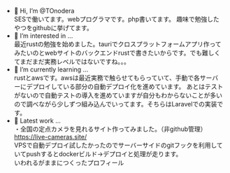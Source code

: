 - 👋 Hi, I’m @TOnodera  
SESで働いてます。webプログラマです。php書いてます。
趣味で勉強したやつをgithubに挙げてます。
- 👀 I’m interested in ...  
最近rustの勉強を始めました。tauriでクロスプラットフォームアプリ作ってみたいのとwebサイトのバックエンドrustで書きたいからです。でも難しくてまだまだ実務レベルではないですね。。。  
- 🌱 I’m currently learning ...  
rustとawsです。awsは最近実務で触らせてもらっていて、手動で各サーバーにデプロイしている部分の自動デプロイ化を進めています。
あとはテストがないので自動テストの導入を進めていますが自分もわからないことが多いので調べながら少しずつ組み込んでいってます。そちらはLaravelでの実装です。  
- 💞️ Latest work ...  
・全国の定点カメラを見れるサイト作ってみました。（非github管理）  
https://live-cameras.site/  
VPSで自動デプロイ試したかったのでサーバーサイドのgitフックを利用していてpushするとdockerビルド->デプロイと処理が走ります。  
いわれるがままにつくったプロフィール

<!---
TOnodera/TOnodera is a ✨ special ✨ repository because its `README.md` (this file) appears on your GitHub profile.
You can click the Preview link to take a look at your changes.
--->
